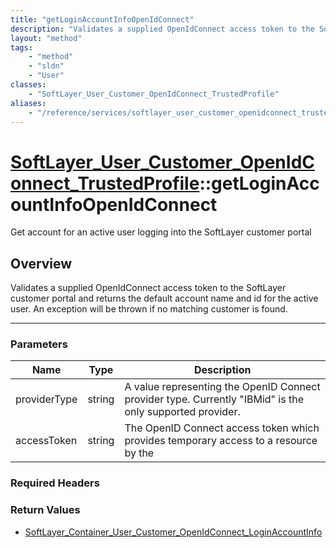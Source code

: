 ```yaml
---
title: "getLoginAccountInfoOpenIdConnect"
description: "Validates a supplied OpenIdConnect access token to the SoftLayer customer portal and returns the default account name an... "
layout: "method"
tags:
    - "method"
    - "sldn"
    - "User"
classes:
    - "SoftLayer_User_Customer_OpenIdConnect_TrustedProfile"
aliases:
    - "/reference/services/softlayer_user_customer_openidconnect_trustedprofile/getLoginAccountInfoOpenIdConnect"
---
```

# [SoftLayer_User_Customer_OpenIdConnect_TrustedProfile](/reference/services/SoftLayer_User_Customer_OpenIdConnect_TrustedProfile)::getLoginAccountInfoOpenIdConnect


Get account for an active user logging into the SoftLayer customer portal


## Overview 
Validates a supplied OpenIdConnect access token to the SoftLayer customer portal and returns the default account name and id for the active user. An exception will be thrown if no matching customer is found. 

-----

### Parameters 
|Name | Type | Description |
| --- | --- | --- |
|providerType| string| A value representing the OpenID Connect provider type. Currently "IBMid" is the only supported provider.|
|accessToken| string| The OpenID Connect access token which provides temporary access to a resource by the|


### Required Headers


### Return Values
* <a href='/reference/datatypes/SoftLayer_Container_User_Customer_OpenIdConnect_LoginAccountInfo'>SoftLayer_Container_User_Customer_OpenIdConnect_LoginAccountInfo </a>




